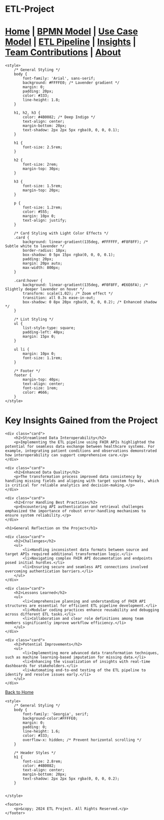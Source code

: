 # ETL-Project



[Home](index.md) | [BPMN Model](bpmn.md) | [Use Case Model](use_case.md) | [ETL Pipeline](etl_pipeline.md) | [Insights](insights.md) | [Team Contributions](team.md) | [About](about.md)
=======


<html lang="en">
<head>
    <meta charset="UTF-8">
    <meta name="viewport" content="width=device-width, initial-scale=1.0">
    <title>Project Insights</title>
   
    <style>
        /* General Styling */
        body {
            font-family: 'Arial', sans-serif;
            background: #FFFFE0; /* Lavender gradient */
            margin: 0;
            padding: 20px;
            color: #333;
            line-height: 1.8;
        }

        h1, h2, h3 {
            color: #4B0082; /* Deep Indigo */
            text-align: center;
            margin-bottom: 20px;
            text-shadow: 2px 2px 5px rgba(0, 0, 0, 0.1);
        }

        h1 {
            font-size: 2.5rem;
        }

        h2 {
            font-size: 2rem;
            margin-top: 30px;
        }

        h3 {
            font-size: 1.5rem;
            margin-top: 20px;
        }

        p {
            font-size: 1.2rem;
            color: #555;
            margin: 10px 0;
            text-align: justify;
        }

        /* Card Styling with Light Color Effects */
        .card {
            background: linear-gradient(135deg, #FFFFFF, #F8F8FF); /* Subtle white to lavender */
            border-radius: 10px;
            box-shadow: 0 5px 15px rgba(0, 0, 0, 0.1);
            padding: 20px;
            margin: 20px auto;
            max-width: 800px;
        }

        .card:hover {
            background: linear-gradient(135deg, #F0F8FF, #E6E6FA); /* Slightly deeper lavender on hover */
            transform: scale(1.02); /* Zoom effect */
            transition: all 0.3s ease-in-out;
            box-shadow: 0 8px 20px rgba(0, 0, 0, 0.2); /* Enhanced shadow */
        }

        /* List Styling */
        ul {
            list-style-type: square;
            padding-left: 40px;
            margin: 15px 0;
        }

        ul li {
            margin: 10px 0;
            font-size: 1.1rem;
        }

        /* Footer */
        footer {
            margin-top: 40px;
            text-align: center;
            font-size: 1rem;
            color: #666;
        }
    </style>
</head>
<body>
    <h1>Key Insights Gained from the Project</h1>

    <div class="card">
        <h2>Streamlined Data Interoperability</h2>
        <p>Implementing the ETL pipeline using FHIR APIs highlighted the potential for seamless data exchange between healthcare systems. For example, integrating patient conditions and observations demonstrated how interoperability can support comprehensive care.</p>
    </div>

    <div class="card">
        <h2>Enhanced Data Quality</h2>
        <p>The transformation process improved data consistency by handling missing fields and aligning with target system formats, which is critical for reliable analytics and decision-making.</p>
    </div>

    <div class="card">
        <h2>Error Handling Best Practices</h2>
        <p>Encountering API authentication and retrieval challenges emphasized the importance of robust error-handling mechanisms to ensure system reliability.</p>
    </div>

    <h1>General Reflection on the Project</h1>

    <div class="card">
        <h2>Challenges</h2>
        <ul>
            <li>Handling inconsistent data formats between source and target APIs required additional transformation logic.</li>
            <li>Navigating complex FHIR API documentation and endpoints posed initial hurdles.</li>
            <li>Ensuring secure and seamless API connections involved overcoming authentication barriers.</li>
        </ul>
    </div>

    <div class="card">
        <h2>Lessons Learned</h2>
        <ul>
            <li>Comprehensive planning and understanding of FHIR API structures are essential for efficient ETL pipeline development.</li>
            <li>Modular coding practices enhance reusability and debugging across different ETL tasks.</li>
            <li>Collaboration and clear role definitions among team members significantly improve workflow efficiency.</li>
        </ul>
    </div>

    <div class="card">
        <h2>Potential Improvements</h2>
        <ul>
            <li>Implementing more advanced data transformation techniques, such as machine learning-based imputation for missing data.</li>
            <li>Enhancing the visualization of insights with real-time dashboards for stakeholders.</li>
            <li>Automating end-to-end testing of the ETL pipeline to identify and resolve issues early.</li>
        </ul>
    </div>

</body>
</html>


[Back to Home](index.md)

<html lang="en">
<head>
    <meta charset="UTF-8">
    <meta name="viewport" content="width=device-width, initial-scale=1.0">
    <title>ETL Project Overview</title>

    <style>
        /* General Styling */
        body {
            font-family: 'Georgia', serif;
            background-color:#FFFFE0; 
            margin: 0;
            padding: 0;
            line-height: 1.6;
            color: #333;
            overflow-x: hidden; /* Prevent horizontal scrolling */
        }

        /* Header Styles */
        h1 {
            font-size: 2.8rem;
            color: #4B0082;
            text-align: center;
            margin-bottom: 20px;
            text-shadow: 2px 2px 5px rgba(0, 0, 0, 0.2);
        }


    </style>
</head>
<body>


    <footer>
        <p>&copy; 2024 ETL Project. All Rights Reserved.</p>
    </footer>

</body>
</html>

